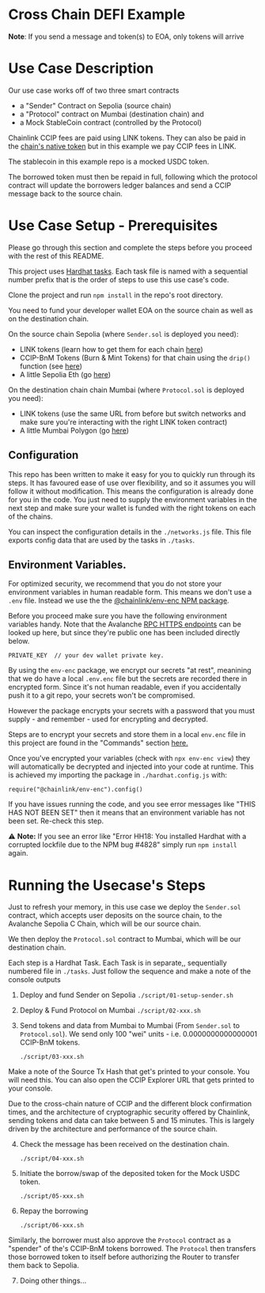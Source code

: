 # Cross Chain DEFI Example

**Note**: If you send a message and token(s) to EOA, only tokens will arrive

# Use Case Description

Our use case works off of two three smart contracts

- a "Sender" Contract on Sepolia (source chain)
- a "Protocol" contract on Mumbai (destination chain) and
- a Mock StableCoin contract (controlled by the Protocol)

Chainlink CCIP fees are paid using LINK tokens. They can also be paid in the [chain's native token](https://documentation-private-git-ccip-documentation-chainlinklabs.vercel.app/ccip/architecture#ccip-billing) but in this example we pay CCIP fees in LINK.

The stablecoin in this example repo is a mocked USDC token.

The borrowed token must then be repaid in full, following which the protocol contract will update the borrowers ledger balances and send a CCIP message back to the source chain.

# Use Case Setup - Prerequisites

Please go through this section and complete the steps before you proceed with the rest of this README.

This project uses [Hardhat tasks](https://hardhat.org/hardhat-runner/docs/guides/tasks-and-scripts). Each task file is named with a sequential number prefix that is the order of steps to use this use case's code.

Clone the project and run `npm install` in the repo's root directory.

You need to fund your developer wallet EOA on the source chain as well as on the destination chain.

On the source chain Sepolia (where `Sender.sol` is deployed you need):

- LINK tokens (learn how to get them for each chain [here](https://docs.chain.link/resources/link-token-contracts))
- CCIP-BnM Tokens (Burn & Mint Tokens) for that chain using the `drip()` function (see [here](https://docs.chain.link/ccip/test-tokens#mint-test-tokens))
- A little Sepolia Eth (go [here](https://faucets.chain.link/sepolia))

On the destination chain chain Mumbai (where `Protocol.sol` is deployed you need):

- LINK tokens (use the same URL from before but switch networks and make sure you're interacting with the right LINK token contract)
- A little Mumbai Polygon (go [here](https://mumbaifaucet.com))

## Configuration

This repo has been written to make it easy for you to quickly run through its steps. It has favoured ease of use over flexibility, and so it assumes you will follow it without modification. This means the configuration is already done for you in the code. You just need to supply the environment variables in the next step and make sure your wallet is funded with the right tokens on each of the chains.

You can inspect the configuration details in the `./networks.js` file. This file exports config data that are used by the tasks in `./tasks`.

## Environment Variables.

For optimized security, we recommend that you do not store your environment variables in human readable form. This means we don't use a `.env` file. Instead we use the the [@chainlink/env-enc NPM package](https://www.npmjs.com/package/@chainlink/env-enc).

Before you proceed make sure you have the following environment variables handy. Note that the Avalanche [RPC HTTPS endpoints](https://docs.avax.network/apis/avalanchego/public-api-server) can be looked up here, but since they're public one has been included directly below.

```
PRIVATE_KEY  // your dev wallet private key.
```

By using the `env-enc` package, we encrypt our secrets "at rest", meanining that we do have a local `.env.enc` file but the secrets are recorded there in encrypted form. Since it's not human readable, even if you accidentally push it to a git repo, your secrets won't be compromised.

However the package encrypts your secrets with a password that you must supply - and remember - used for encrypting and decrypted.

Steps are to encrypt your secrets and store them in a local `env.enc` file in this project are found in the "Commands" section [here.](https://www.npmjs.com/package/@chainlink/env-enc)

Once you've encrypted your variables (check with `npx env-enc view`) they will automatically be decrypted and injected into your code at runtime. This is achieved my importing the package in `./hardhat.config.js` with:

`require("@chainlink/env-enc").config()`

If you have issues running the code, and you see error messages like "THIS HAS NOT BEEN SET" then it means that an environment variable has not been set. Re-check this step.

⚠️ **Note:** If you see an error like "Error HH18: You installed Hardhat with a corrupted lockfile due to the NPM bug #4828" simply run `npm install` again.

# Running the Usecase's Steps

Just to refresh your memory, in this use case we deploy the `Sender.sol` contract, which accepts user deposits on the source chain, to the Avalanche Sepolia C Chain, which will be our source chain.

We then deploy the `Protocol.sol` contract to Mumbai, which will be our destination chain.

Each step is a Hardhat Task. Each Task is in separate,, sequentially numbered file in `./tasks`. Just follow the sequence and make a note of the console outputs

1. Deploy and fund Sender on Sepolia
   `./script/01-setup-sender.sh`

2. Deploy & Fund Protocol on Mumbai
   `./script/02-xxx.sh`

3. Send tokens and data from Mumbai to Mumbai (From `Sender.sol` to `Protocol.sol`). We send only 100 "wei" units - i.e. 0.0000000000000001 CCIP-BnM tokens.

   `./script/03-xxx.sh`

Make a note of the Source Tx Hash that get's printed to your console. You will need this. You can also open the CCIP Explorer URL that gets printed to your console.

Due to the cross-chain nature of CCIP and the different block confirmation times, and the architecture of cryptographic security offered by Chainlink, sending tokens and data can take between 5 and 15 minutes. This is largely driven by the architecture and performance of the source chain.

4. Check the message has been received on the destination chain.

   `./script/04-xxx.sh`

5. Initiate the borrow/swap of the deposited token for the Mock USDC token.

   `./script/05-xxx.sh`

6. Repay the borrowing

   `./script/06-xxx.sh`

Similarly, the borrower must also approve the `Protocol` contract as a "spender" of the's CCIP-BnM tokens borrowed. The `Protocol` then transfers those borrowed token to itself before authorizing the Router to transfer them back to Sepolia.

7. Doing other things...
